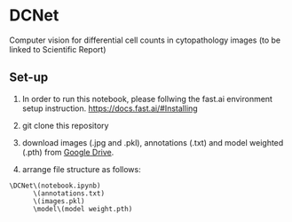 # DCNet
Computer vision for differential cell counts in cytopathology images (to be linked to Scientific Report)

## Set-up
1. In order to run this notebook, please follwing the fast.ai environment setup instruction.
https://docs.fast.ai/#Installing

2. git clone this repository

3. download images (.jpg and .pkl), annotations (.txt) and model weighted (.pth) from [Google Drive](https://drive.google.com/drive/folders/1po7ZyJnQT2py3mxvpgON58H1D_hZQ19n?usp=sharing).

4. arrange file structure as follows:
```
\DCNet\(notebook.ipynb)
      \(annotations.txt)
      \(images.pkl)
      \model\(model weight.pth)
```

